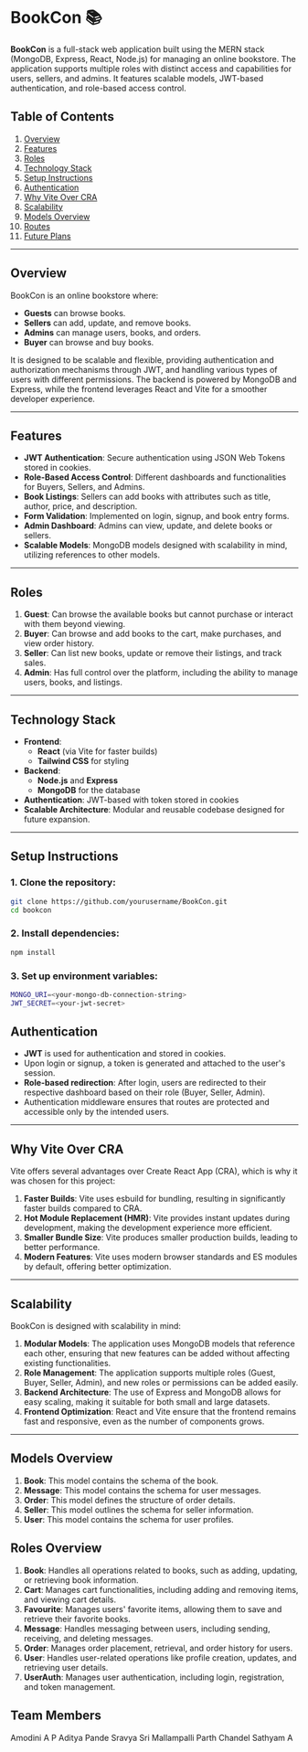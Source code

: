 # BookCon 📚

**BookCon** is a full-stack web application built using the MERN stack (MongoDB, Express, React, Node.js) for managing an online bookstore. The application supports multiple roles with distinct access and capabilities for users, sellers, and admins. It features scalable models, JWT-based authentication, and role-based access control.

## Table of Contents
1. [Overview](#overview)
2. [Features](#features)
3. [Roles](#roles)
4. [Technology Stack](#technology-stack)
5. [Setup Instructions](#setup-instructions)
6. [Authentication](#authentication)
7. [Why Vite Over CRA](#why-vite-over-cra)
8. [Scalability](#scalability)
9. [Models Overview](#models-overview)
10. [Routes](#routes)
11. [Future Plans](#future-plans)

---

## Overview

BookCon is an online bookstore where:
- **Guests** can browse books.
- **Sellers** can add, update, and remove books.
- **Admins** can manage users, books, and orders.
- **Buyer** can browse and buy books.

It is designed to be scalable and flexible, providing authentication and authorization mechanisms through JWT, and handling various types of users with different permissions. The backend is powered by MongoDB and Express, while the frontend leverages React and Vite for a smoother developer experience.

---

## Features

- **JWT Authentication**: Secure authentication using JSON Web Tokens stored in cookies.
- **Role-Based Access Control**: Different dashboards and functionalities for Buyers, Sellers, and Admins.
- **Book Listings**: Sellers can add books with attributes such as title, author, price, and description.
- **Form Validation**: Implemented on login, signup, and book entry forms.
- **Admin Dashboard**: Admins can view, update, and delete books or sellers.
- **Scalable Models**: MongoDB models designed with scalability in mind, utilizing references to other models.

---

## Roles

1. **Guest**: Can browse the available books but cannot purchase or interact with them beyond viewing.
2. **Buyer**: Can browse and add books to the cart, make purchases, and view order history.
3. **Seller**: Can list new books, update or remove their listings, and track sales.
4. **Admin**: Has full control over the platform, including the ability to manage users, books, and listings.

---

## Technology Stack

- **Frontend**: 
  - **React** (via Vite for faster builds)
  - **Tailwind CSS** for styling
- **Backend**: 
  - **Node.js** and **Express**
  - **MongoDB** for the database
- **Authentication**: JWT-based with token stored in cookies
- **Scalable Architecture**: Modular and reusable codebase designed for future expansion.

---

## Setup Instructions

### 1. Clone the repository:
```bash
git clone https://github.com/yourusername/BookCon.git
cd bookcon
```
### 2. Install dependencies:

```bash
npm install
```
### 3. Set up environment variables:
```bash
MONGO_URI=<your-mongo-db-connection-string>
JWT_SECRET=<your-jwt-secret>
```

## Authentication

- **JWT** is used for authentication and stored in cookies.
- Upon login or signup, a token is generated and attached to the user's session.
- **Role-based redirection**: After login, users are redirected to their respective dashboard based on their role (Buyer, Seller, Admin).
- Authentication middleware ensures that routes are protected and accessible only by the intended users.

---

## Why Vite Over CRA

Vite offers several advantages over Create React App (CRA), which is why it was chosen for this project:

1. **Faster Builds**: Vite uses esbuild for bundling, resulting in significantly faster builds compared to CRA.
2. **Hot Module Replacement (HMR)**: Vite provides instant updates during development, making the development experience more efficient.
3. **Smaller Bundle Size**: Vite produces smaller production builds, leading to better performance.
4. **Modern Features**: Vite uses modern browser standards and ES modules by default, offering better optimization.

---

## Scalability

BookCon is designed with scalability in mind:

1. **Modular Models**: The application uses MongoDB models that reference each other, ensuring that new features can be added without affecting existing functionalities.
2. **Role Management**: The application supports multiple roles (Guest, Buyer, Seller, Admin), and new roles or permissions can be added easily.
3. **Backend Architecture**: The use of Express and MongoDB allows for easy scaling, making it suitable for both small and large datasets.
4. **Frontend Optimization**: React and Vite ensure that the frontend remains fast and responsive, even as the number of components grows.

---

## Models Overview

1. **Book**: This model contains the schema of the book.
2. **Message**: This model contains the schema for user messages.
3. **Order**: This model defines the structure of order details.
4. **Seller**: This model outlines the schema for seller information.
5. **User**: This model contains the schema for user profiles.

## Roles Overview

1. **Book**: Handles all operations related to books, such as adding, updating, or retrieving book information.
2. **Cart**: Manages cart functionalities, including adding and removing items, and viewing cart details.
3. **Favourite**: Manages users' favorite items, allowing them to save and retrieve their favorite books.
4. **Message**: Handles messaging between users, including sending, receiving, and deleting messages.
5. **Order**: Manages order placement, retrieval, and order history for users.
6. **User**: Handles user-related operations like profile creation, updates, and retrieving user details.
7. **UserAuth**: Manages user authentication, including login, registration, and token management.

## Team Members
Amodini A P
Aditya Pande
Sravya Sri Mallampalli
Parth Chandel
Sathyam A

